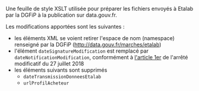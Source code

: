 Une feuille de style XSLT utilisée pour préparer les fichiers envoyés à Etalab par la DGFiP à la publication sur data.gouv.fr.

Les modifications apportées sont les suivantes :

- les éléments XML se voient retirer l'espace de nom (namespace) renseigné par la DGFiP (http://data.gouv.fr/marches/etalab)
- l'élément `dateSignatureModification` est remplacé par `dateNotificationModification`, conformément à [l'article 1er](https://www.legifrance.gouv.fr/affichTexteArticle.do;jsessionid=827F7B40490885361A36CF0736F37AA4.tplgfr29s_3?idArticle=JORFARTI000037283011&cidTexte=JORFTEXT000037282994&dateTexte=29990101&categorieLien=id) de l'arrêté modificatif du 27 juillet 2018
- les éléments suivants sont supprimés
    - `dateTransmissionDonneesEtalab`
    - `urlProfilAcheteur`
